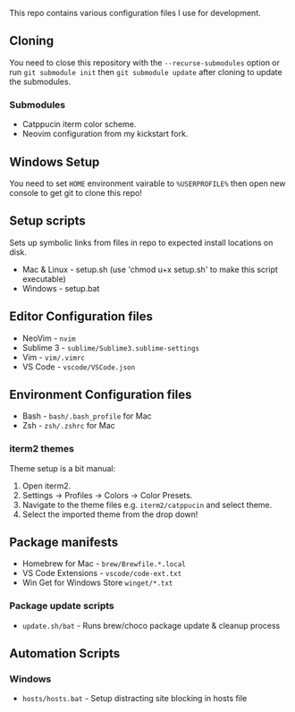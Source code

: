 This repo contains various configuration files I use for development.

## Cloning
You need to close this repository with the `--recurse-submodules` option or run `git submodule init` then `git submodule update` after cloning to update the submodules.

### Submodules
- Catppucin iterm color scheme.
- Neovim configuration from my kickstart fork.

## Windows Setup
You need to set `HOME` environment vairable to `%USERPROFILE%` then open new console to get git to clone this repo!

## Setup scripts
Sets up symbolic links from files in repo to expected install locations on disk.
* Mac & Linux - setup.sh (use 'chmod u+x setup.sh' to make this script executable)
* Windows - setup.bat

## Editor Configuration files
* NeoVim - `nvim`
* Sublime 3  - `sublime/Sublime3.sublime-settings`
* Vim  - `vim/.vimrc`
* VS Code  - `vscode/VSCode.json`

## Environment Configuration files
* Bash - `bash/.bash_profile` for Mac
* Zsh - `zsh/.zshrc` for Mac

### iterm2 themes
Theme setup is a bit manual:
1. Open iterm2.
2. Settings -> Profiles -> Colors -> Color Presets.
3. Navigate to the theme files e.g. `iterm2/catppucin` and select theme.
4. Select the imported theme from the drop down!

## Package manifests
* Homebrew for Mac - `brew/Brewfile.*.local`
* VS Code Extensions - `vscode/code-ext.txt`
* Win Get for Windows Store `winget/*.txt`

### Package update scripts
* `update.sh/bat` - Runs brew/choco package update & cleanup process

## Automation Scripts

### Windows
* `hosts/hosts.bat` - Setup distracting site blocking in hosts file

